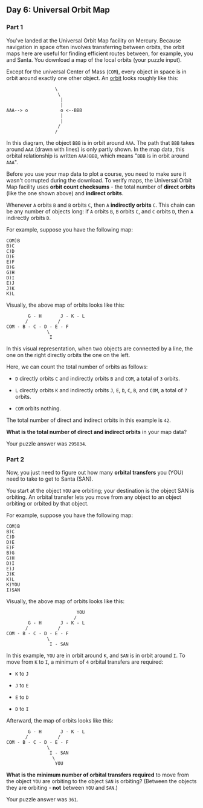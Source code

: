 ## Day 6: Universal Orbit Map

### Part 1

You've landed at the Universal Orbit Map facility on Mercury. Because
navigation in space often involves transferring between orbits, the orbit maps
here are useful for finding efficient routes between, for example, you and
Santa. You download a map of the local orbits (your puzzle input).

Except for the universal Center of Mass (`COM`), every object in space is in
orbit around exactly one other object. An [orbit] looks roughly like this:

```
                  \
                   \
                    |
                    |
AAA--> o            o <--BBB
                    |
                    |
                   /
                  /
```

In this diagram, the object `BBB` is in orbit around `AAA`. The path that `BBB`
takes around `AAA` (drawn with lines) is only partly shown. In the map data,
this orbital relationship is written `AAA)BBB`, which means "`BBB` is in orbit
around `AAA`".

Before you use your map data to plot a course, you need to make sure it wasn't
corrupted during the download. To verify maps, the Universal Orbit Map facility
uses **orbit count checksums** - the total number of **direct orbits** (like
the one shown above) and **indirect orbits**.

Whenever `A` orbits `B` and `B` orbits `C`, then `A` **indirectly orbits** `C`.
This chain can be any number of objects long: if `A` orbits `B`, `B` orbits
`C`, and `C` orbits `D`, then `A` indirectly orbits `D`.

For example, suppose you have the following map:

```
COM)B
B)C
C)D
D)E
E)F
B)G
G)H
D)I
E)J
J)K
K)L
```

Visually, the above map of orbits looks like this:

```
        G - H       J - K - L
       /           /
COM - B - C - D - E - F
               \
                I
```

In this visual representation, when two objects are connected by a line, the
one on the right directly orbits the one on the left.

Here, we can count the total number of orbits as follows:

- `D` directly orbits `C` and indirectly orbits `B` and `COM`, a total of `3`
  orbits.

- `L` directly orbits `K` and indirectly orbits `J`, `E`, `D`, `C`, `B`, and
  `COM`, a total of `7` orbits.

- `COM` orbits nothing.

The total number of direct and indirect orbits in this example is `42`.

**What is the total number of direct and indirect orbits** in your map data?

Your puzzle answer was `295834`.

### Part 2

Now, you just need to figure out how many **orbital transfers** you (YOU) need
to take to get to Santa (SAN).

You start at the object `YOU` are orbiting; your destination is the object SAN
is orbiting. An orbital transfer lets you move from any object to an object
orbiting or orbited by that object.

For example, suppose you have the following map:

```
COM)B
B)C
C)D
D)E
E)F
B)G
G)H
D)I
E)J
J)K
K)L
K)YOU
I)SAN
```

Visually, the above map of orbits looks like this:

```
                          YOU
                         /
        G - H       J - K - L
       /           /
COM - B - C - D - E - F
               \
                I - SAN
```

In this example, `YOU` are in orbit around `K`, and `SAN` is in orbit around
`I`. To move from `K` to `I`, a minimum of `4` orbital transfers are required:

- `K` to `J`

- `J` to `E`

- `E` to `D`

- `D` to `I`

Afterward, the map of orbits looks like this:

```
        G - H       J - K - L
       /           /
COM - B - C - D - E - F
               \
                I - SAN
                 \
                  YOU
```

**What is the minimum number of orbital transfers required** to move from the
object `YOU` are orbiting to the object `SAN` is orbiting? (Between the objects
they are orbiting - **not** between `YOU` and `SAN`.)

Your puzzle answer was `361`.

<!-- Links -->
[orbit]: https://en.wikipedia.org/wiki/Orbit
